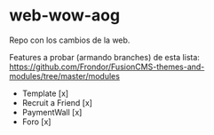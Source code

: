# web-wow-aog

Repo con los cambios de la web.

Features a probar (armando branches) de esta lista: https://github.com/Frondor/FusionCMS-themes-and-modules/tree/master/modules

* Template [x]
* Recruit a Friend [x]
* PaymentWall [x]
* Foro [x]
